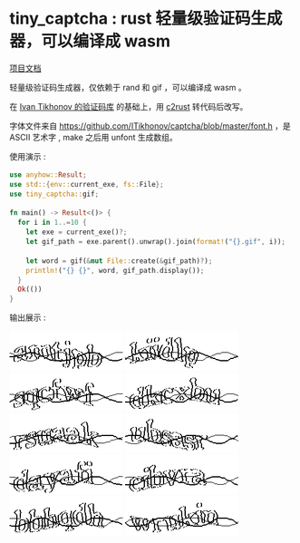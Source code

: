 <!-- 本文件由 ./make.md 自动生成，请不要直接修改此文件 -->

# tiny_captcha : rust 轻量级验证码生成器，可以编译成 wasm

[项目文档](https://docs.rs/tiny_captcha)

轻量级验证码生成器，仅依赖于 rand 和 gif ，可以编译成 wasm 。

在 [Ivan Tikhonov 的验证码库](http://brokestream.com/captcha.html) 的基础上，用 [c2rust](https://c2rust.com) 转代码后改写。

字体文件来自 https://github.com/ITikhonov/captcha/blob/master/font.h ，是 ASCII 艺术字 , make 之后用 unfont 生成数组。

使用演示 :

```rust
use anyhow::Result;
use std::{env::current_exe, fs::File};
use tiny_captcha::gif;

fn main() -> Result<()> {
  for i in 1..=10 {
    let exe = current_exe()?;
    let gif_path = exe.parent().unwrap().join(format!("{}.gif", i));

    let word = gif(&mut File::create(&gif_path)?);
    println!("{} {}", word, gif_path.display());
  }
  Ok(())
}
```

输出展示 :

![](https://raw.githubusercontent.com/rmw-link/tiny_captcha/master/gif/1.gif) ![](https://raw.githubusercontent.com/rmw-link/tiny_captcha/master/gif/2.gif) ![](https://raw.githubusercontent.com/rmw-link/tiny_captcha/master/gif/3.gif) ![](https://raw.githubusercontent.com/rmw-link/tiny_captcha/master/gif/4.gif) ![](https://raw.githubusercontent.com/rmw-link/tiny_captcha/master/gif/5.gif) ![](https://raw.githubusercontent.com/rmw-link/tiny_captcha/master/gif/6.gif) ![](https://raw.githubusercontent.com/rmw-link/tiny_captcha/master/gif/7.gif) ![](https://raw.githubusercontent.com/rmw-link/tiny_captcha/master/gif/8.gif) ![](https://raw.githubusercontent.com/rmw-link/tiny_captcha/master/gif/9.gif) ![](https://raw.githubusercontent.com/rmw-link/tiny_captcha/master/gif/10.gif)
